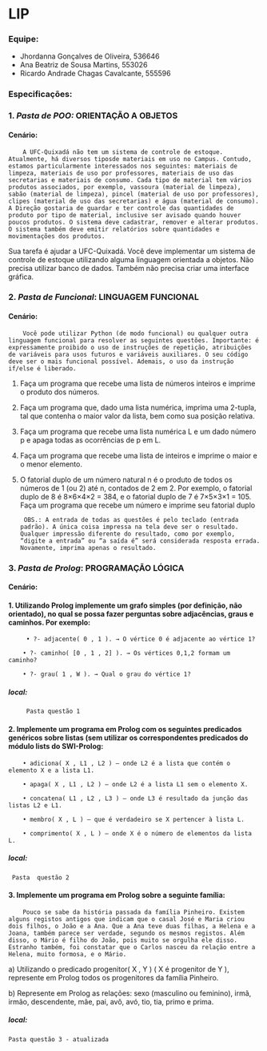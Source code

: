 # LIP
### Equipe:
* Jhordanna Gonçalves de Oliveira, 536646
* Ana Beatriz de Sousa Martins, 553026
* Ricardo Andrade Chagas Cavalcante, 555596


###  Especificações: 
 ### 1. *Pasta de POO:* ORIENTAÇÃO A OBJETOS
#### Cenário:
        A UFC-Quixadá não tem um sistema de controle de estoque. Atualmente, há diversos tiposde materiais em uso no Campus. Contudo, estamos particularmente interessados nos seguintes: materiais de limpeza, materiais de uso por professores, materiais de uso das secretarias e materiais de consumo. Cada tipo de material tem vários produtos associados, por exemplo, vassoura (material de limpeza), sabão (material de limpeza), pincel (material de uso por professores), clipes (material de uso das secretarias) e água (material de consumo). A Direção gostaria de guardar e ter controle das quantidades de produto por tipo de material, inclusive ser avisado quando houver poucos produtos. O sistema deve cadastrar, remover e alterar produtos. O sistema também deve emitir relatórios sobre quantidades e movimentações dos produtos.
Sua tarefa é ajudar a UFC-Quixadá. Você deve implementar um sistema de controle de
estoque utilizando alguma linguagem orientada a objetos. Não precisa utilizar banco de dados. Também não precisa criar uma interface gráfica.

### 2. *Pasta de Funcional*: LINGUAGEM FUNCIONAL 
#### Cenário:
        Você pode utilizar Python (de modo funcional) ou qualquer outra linguagem funcional para resolver as seguintes questões. Importante: é expressamente proibido o uso de instruções de repetição, atribuições de variáveis para usos futuros e variáveis auxiliares. O seu código deve ser o mais funcional possível. Ademais, o uso da instrução if/else é liberado.
1. Faça um programa que recebe uma lista de números inteiros e imprime o produto dos números.
2. Faça um programa que, dado uma lista numérica, imprima uma 2-tupla, tal que contenha o maior valor da lista, bem como sua posição relativa.
 3. Faça um programa que recebe uma lista numérica L e um dado número p e apaga todas as ocorrências de p em L.
4. Faça um programa que recebe uma lista de inteiros e imprime o maior e o menor elemento.
5. O fatorial duplo de um número natural n é o produto de todos os números de 1 (ou 2) até n, contados de 2 em 2. Por exemplo, o fatorial duplo de 8 é 8×6×4×2 = 384, e o fatorial duplo de 7 é 7×5×3×1 = 105. Faça um programa que recebe um número e imprime seu fatorial duplo


        OBS.: A entrada de todas as questões é pelo teclado (entrada padrão). A única coisa impressa na tela deve ser o resultado. Qualquer impressão diferente do resultado, como por exemplo, “digite a entrada” ou “a saída é” será considerada resposta errada. Novamente, imprima apenas o resultado.

### 3. *Pasta de Prolog*: PROGRAMAÇÃO LÓGICA
#### Cenário:
#### 1. Utilizando Prolog implemente um grafo simples (por definição, não orientado), no qual se possa fazer perguntas sobre adjacências, graus e caminhos. Por exemplo:
   
         • ?- adjacente( 0 , 1 ). → O vértice 0 é adjacente ao vértice 1?

        • ?- caminho( [0 , 1 , 2] ). → Os vértices 0,1,2 formam um caminho?

        • ?- grau( 1 , W ). → Qual o grau do vértice 1?

##### local:
         Pasta questão 1
   #### 2. Implemente um programa em Prolog com os seguintes predicados genéricos sobre listas (sem utilizar os correspondentes predicados do módulo lists do SWI-Prolog:

        • adiciona( X , L1 , L2 ) – onde L2 é a lista que contém o elemento X e a lista L1.

        • apaga( X , L1 , L2 ) – onde L2 é a lista L1 sem o elemento X.

        • concatena( L1 , L2 , L3 ) – onde L3 é resultado da junção das listas L2 e L1.

        • membro( X , L ) – que é verdadeiro se X pertencer à lista L.

        • comprimento( X , L ) – onde X é o número de elementos da lista L.


##### local:
     Pasta  questão 2
#### 3. Implemente um programa em Prolog sobre a seguinte família: 

        Pouco se sabe da história passada da família Pinheiro. Existem alguns registos antigos que indicam que o casal José e Maria criou dois filhos, o João e a Ana. Que a Ana teve duas filhas, a Helena e a Joana, também parece ser verdade, segundo os mesmos registos. Além disso, o Mário é filho do João, pois muito se orgulha ele disso. Estranho também, foi constatar que o Carlos nasceu da relação entre a Helena, muito formosa, e o Mário. 

a) Utilizando o predicado progenitor( X , Y ) ( X é progenitor de Y ), represente em Prolog todos os progenitores da família Pinheiro.

b) Represente em Prolog as relações: sexo (masculino ou feminino), irmã, irmão, descendente, mãe, pai, avô, avó, tio, tia, primo e prima.

##### local:
    Pasta questão 3 - atualizada  


